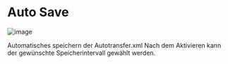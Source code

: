 # Auto Save

![image](HelpImages/image94.png)  

Automatisches speichern der Autotransfer.xml
Nach dem Aktivieren kann der gewünschte Speicherintervall gewählt werden.

